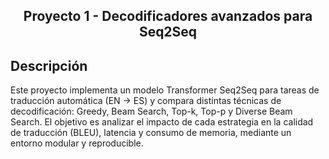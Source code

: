 <h2 align="center">
<p>Proyecto 1 - Decodificadores avanzados para Seq2Seq</p>
</h2>

## Descripción
Este proyecto implementa un modelo Transformer Seq2Seq para tareas de traducción automática (EN → ES) y compara distintas técnicas de decodificación: Greedy, Beam Search, Top-k, Top-p y Diverse Beam Search. El objetivo es analizar el impacto de cada estrategia en la calidad de traducción (BLEU), latencia y consumo de memoria, mediante un entorno modular y reproducible.
